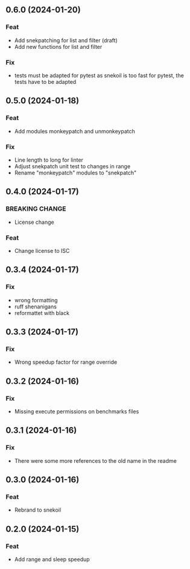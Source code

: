 ## 0.6.0 (2024-01-20)

### Feat

- Add snekpatching for list and filter (draft)
- Add new functions for list and filter

### Fix

- tests must be adapted for pytest as snekoil is too fast for pytest, the tests have to be adapted

## 0.5.0 (2024-01-18)

### Feat

- Add modules monkeypatch and unmonkeypatch

### Fix

- Line length to long for linter
- Adjust snekpatch unit test to changes in range
- Rename "monkeypatch" modules to "snekpatch"

## 0.4.0 (2024-01-17)

### BREAKING CHANGE

- License change

### Feat

- Change license to ISC

## 0.3.4 (2024-01-17)

### Fix

- wrong formatting
- ruff shenanigans
- reformattet with black

## 0.3.3 (2024-01-17)

### Fix

- Wrong speedup factor for range override

## 0.3.2 (2024-01-16)

### Fix

- Missing execute permissions on benchmarks files

## 0.3.1 (2024-01-16)

### Fix

- There were some more references to the old name in the readme

## 0.3.0 (2024-01-16)

### Feat

- Rebrand to snekoil

## 0.2.0 (2024-01-15)

### Feat

- Add range and sleep speedup
